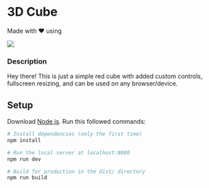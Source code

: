 # 3D Cube
Made with ❤️ using 

  <a href="https://skillicons.dev">
    <img src="https://skillicons.dev/icons?i=blender,threejs,vite,nodejs" />
  </a>

### Description
Hey there! This is just a simple red cube with added custom controls, fullscreen resizing, and can be used on any browser/device.

## Setup
Download [Node.js](https://nodejs.org/en/download/).
Run this followed commands:

``` bash
# Install dependencies (only the first time)
npm install

# Run the local server at localhost:8080
npm run dev

# Build for production in the dist/ directory
npm run build
```
